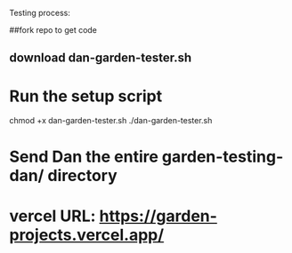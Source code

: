Testing process:

##fork repo to get code

## download dan-garden-tester.sh

# Run the setup script
chmod +x dan-garden-tester.sh
./dan-garden-tester.sh

# Send Dan the entire garden-testing-dan/ directory
# vercel URL: https://garden-projects.vercel.app/
